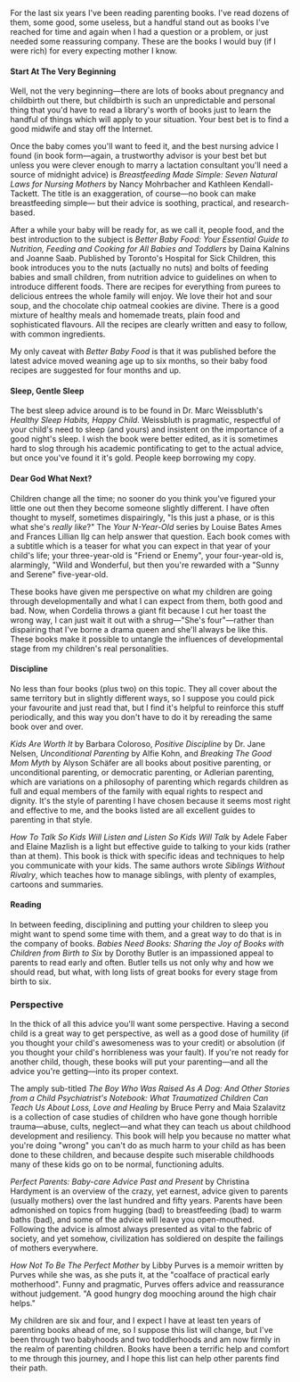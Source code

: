 <!--
.. title: My Parenting Bookshelf
.. date: 2010-01-26 10:56:06
.. author: Amy Brown
-->

For the last six years I've been reading parenting books. I've read
dozens of them, some good, some useless, but a handful stand out as
books I've reached for time and again when I had a question or
a problem, or just needed some reassuring company. These are 
the books I would buy (if I were rich) for 
every expecting mother I know. 

#### Start At The Very Beginning

Well, not the very beginning&mdash;there are lots of books about
pregnancy and childbirth out there, but childbirth is such an
unpredictable and personal thing that you'd have to read a library's
worth of books just to learn the handful of things which will apply
to your situation. Your best bet is to find a good midwife and stay 
off the Internet.

Once the baby comes you'll want to feed it, and the best nursing
advice I found (in book form&mdash;again, a trustworthy advisor
is your best bet but unless you were clever enough to marry
 a lactation consultant you'll
need a source of midnight advice) is *Breastfeeding Made Simple: Seven
Natural Laws for Nursing Mothers* by Nancy Mohrbacher and Kathleen 
Kendall-Tackett. The title is an exaggeration, of course&mdash;no book
can make breastfeeding simple&mdash; but their advice is soothing, 
practical, and research-based.

After a while your baby will be ready for, as we call it, people
food, and the best introduction to the subject is *Better Baby Food:
Your Essential Guide to Nutrition, Feeding and Cooking for All
Babies and Toddlers* by Daina Kalnins and Joanne Saab. Published 
by Toronto's Hospital for Sick Children, this book introduces you
to the nuts (actually no nuts) and bolts of feeding babies and
small children, from nutrition advice to guidelines on when to 
introduce different foods. There are recipes for everything from
purees to delicious entrees the whole family
will enjoy. We love their hot and sour soup, and the chocolate
chip oatmeal cookies are divine. There is a good mixture of 
healthy meals and homemade treats, plain food and sophisticated
flavours. All the recipes are clearly written and easy to follow,
with common ingredients.

My only caveat with *Better Baby Food* is that it was published 
before the latest advice moved weaning age up to six months, so 
their baby food recipes are suggested for four months and up.

#### Sleep, Gentle Sleep

The best sleep advice around is to be found in Dr. Marc Weissbluth's 
*Healthy Sleep Habits, Happy Child*. Weissbluth is pragmatic,
respectful of your child's need to sleep (and yours) and insistent
on the importance of a good night's sleep. I wish the book were
better edited, as it is sometimes hard to slog through his academic
pontificating to get to the actual advice, but once you've found it
it's gold. People keep borrowing my copy.

#### Dear God What Next?

Children change all the time; no sooner do you think you've figured
your little one out then they become someone slightly different.
I have often thought to myself, sometimes dispairingly, "Is this
just a phase, or is this what she's *really like*?" The *Your 
N-Year-Old* series by Louise Bates Ames and Frances Lillian Ilg
can help answer that question. Each book comes with a subtitle which
is a teaser for what you can expect in that year of your child's
life; your three-year-old is "Friend or Enemy", your four-year-old
is, alarmingly, "Wild and Wonderful, but then you're rewarded with a 
"Sunny and Serene" five-year-old. 

These books have
given me perspective on what my children are going
through developmentally and what I can expect from them, both
good and bad. Now, when Cordelia throws a giant fit because I
cut her toast the wrong way, I can just wait it out with a 
shrug&mdash;"She's four"&mdash;rather than dispairing that I've
borne a drama queen and she'll always be like this. These books make it
possible to untangle the influences of developmental stage from
my children's real personalities.

#### Discipline

No less than four books (plus two) on this topic. They all cover 
about the same territory but in slightly different ways, so I suppose you
could pick your favourite and just read that, but I find it's helpful to
reinforce this stuff periodically, and this way you don't have to do
it by rereading the same book over and over.

*Kids Are Worth It* by Barbara Coloroso, *Positive Discipline* 
by Dr. Jane Nelsen, *Unconditional Parenting* by
Alfie Kohn, and *Breaking The Good Mom Myth* by Alyson Sch&auml;fer are
all books about positive parenting, or unconditional parenting, or
democratic parenting, or Adlerian parenting, which are 
variations on a philosophy of parenting which regards children
as full and equal members of the family with equal rights to respect
and dignity. It's the style of parenting I have chosen because it
seems most right and effective to me, and the books listed are all excellent
guides to parenting in that style. 

*How To Talk So Kids Will Listen and Listen So Kids Will Talk* by
Adele Faber and Elaine Mazlish is a light but effective guide to talking
to your kids (rather than at them). This book is thick with specific
ideas and techniques to help you communicate with your kids. The
same authors wrote *Siblings Without Rivalry*, which teaches how to
manage siblings, with plenty of examples, cartoons and summaries.

#### Reading

In between feeding, disciplining and putting your children to sleep
you might want to spend some time with them, and a great way to do that
is in the company of books. *Babies Need Books: Sharing the Joy of
Books with Children from Birth to Six* by Dorothy Butler is an
impassioned appeal to parents to read early and often. Butler tells
us not only why and how we should read, but what, with long lists of
great books for every stage from birth to six.

### Perspective

In the thick of all this advice you'll want some perspective. Having
a second child is a great way to get perspective, as well as a good dose
of humility (if you thought your child's awesomeness was to your 
credit) or absolution (if you thought your child's horribleness was
your fault). If you're not ready for another child, though, these books
will put your parenting&mdash;and all the advice you're getting&mdash;into
its proper context.

The amply sub-titled *The Boy Who Was Raised As A Dog: And Other 
Stories from a Child Psychiatrist's Notebook: What Traumatized 
Children Can Teach Us About Loss, Love and Healing* by Bruce
Perry and Maia Szalavitz is a collection of case studies of children
who have gone though horrible trauma&mdash;abuse, cults, 
neglect&mdash;and what they can teach us about childhood
development and resiliency. This book will help you because no
matter what you're doing "wrong" you can't do as much harm to your
child as has been done to these children, and because despite such
miserable childhoods many of these kids go on to be normal,
functioning adults.

*Perfect Parents: Baby-care Advice Past and Present* by Christina Hardyment
is an overview of the crazy, yet earnest, advice given to parents 
(usually mothers) over the last hundred and fifty years. Parents have
been admonished on topics from hugging (bad) to breastfeeding (bad)
to warm baths (bad), and some of the advice will leave you open-mouthed.
Following the advice is almost always presented as vital to the fabric of 
society, and yet somehow, civilization has soldiered on
despite the failings of mothers everywhere.

*How Not To Be The Perfect Mother* by Libby Purves is a memoir 
written by Purves while she was, as she puts it, at the
"coalface of practical early motherhood". Funny and pragmatic, Purves
offers advice and reassurance without judgement. "A good hungry dog
mooching around the high chair helps."

My children are six and four, and I expect I have at least ten years 
of parenting books ahead of me, so I suppose this list will change, 
but I've been through two babyhoods and two toddlerhoods and am
now firmly in the realm of parenting children. Books have been a
terrific help and comfort to me through this journey, and I hope this list
can help other parents find their path.

